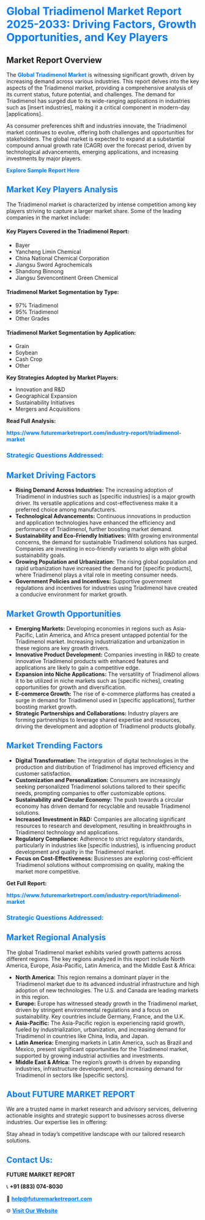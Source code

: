 <h1 style="color: #007BFF;">Global Triadimenol Market Report 2025-2033: Driving Factors, Growth Opportunities, and Key Players</h1>

<section id="overview">
<h2>Market Report Overview</h2>
<p>The <a href="https://www.futuremarketreport.com/industry-report/triadimenol-market" style="color: #007BFF; text-decoration: none;"><strong>Global Triadimenol Market</strong></a> is witnessing significant growth, driven by increasing demand across various industries. This report delves into the key aspects of the Triadimenol market, providing a comprehensive analysis of its current status, future potential, and challenges. The demand for Triadimenol has surged due to its wide-ranging applications in industries such as [insert industries], making it a critical component in modern-day [applications].</p>
<p>As consumer preferences shift and industries innovate, the Triadimenol market continues to evolve, offering both challenges and opportunities for stakeholders. The global market is expected to expand at a substantial compound annual growth rate (CAGR) over the forecast period, driven by technological advancements, emerging applications, and increasing investments by major players.</p>
</section>

<section id="overview">
<p><a href="https://www.futuremarketreport.com/request-sample/reportId=114673" style="color: #007BFF; text-decoration: none;"><strong>Explore Sample Report Here</strong></a></p>
</section>

<section id="key-players">
<h2 style="color: #007BFF;">Market Key Players Analysis</h2>
<p>The Triadimenol market is characterized by intense competition among key players striving to capture a larger market share. Some of the leading companies in the market include:</p>
<h4>Key Players Covered in the Triadimenol Report:</h4>
<ul><li>Bayer</li><li>Yancheng Limin Chemical</li><li>China National Chemical Corporation</li><li>Jiangsu Sword Agrochemicals</li><li>Shandong Binnong</li><li>Jiangsu Sevencontinent Green Chemical</li></ul>
<h4>Triadimenol Market Segmentation by Type:</h4>
<ul><li>97% Triadimenol</li><li>95% Triadimenol</li><li>Other Grades</li></ul>

<h4>Triadimenol Market Segmentation by Application:</h4>
<ul><li>Grain</li><li>Soybean</li><li>Cash Crop</li><li>Other</li></ul>
<p><strong>Key Strategies Adopted by Market Players:</strong></p>
<ul>
<li>Innovation and R&D</li>
<li>Geographical Expansion</li>
<li>Sustainability Initiatives</li>
<li>Mergers and Acquisitions</li>
</ul>
</section>

<section>
<p><strong>Read Full Analysis: </strong></p><a href="https://www.futuremarketreport.com/industry-report/triadimenol-market" style="color: #007BFF; text-decoration: none;"><strong>https://www.futuremarketreport.com/industry-report/triadimenol-market</strong></a>
<h3 style="color: #007BFF;">Strategic Questions Addressed:</h3>
</section>

<section id="driving-factors">
<h2 style="color: #007BFF;">Market Driving Factors</h2>
<ul>
<li><strong>Rising Demand Across Industries:</strong> The increasing adoption of Triadimenol in industries such as [specific industries] is a major growth driver. Its versatile applications and cost-effectiveness make it a preferred choice among manufacturers.</li>
<li><strong>Technological Advancements:</strong> Continuous innovations in production and application technologies have enhanced the efficiency and performance of Triadimenol, further boosting market demand.</li>
<li><strong>Sustainability and Eco-Friendly Initiatives:</strong> With growing environmental concerns, the demand for sustainable Triadimenol solutions has surged. Companies are investing in eco-friendly variants to align with global sustainability goals.</li>
<li><strong>Growing Population and Urbanization:</strong> The rising global population and rapid urbanization have increased the demand for [specific products], where Triadimenol plays a vital role in meeting consumer needs.</li>
<li><strong>Government Policies and Incentives:</strong> Supportive government regulations and incentives for industries using Triadimenol have created a conducive environment for market growth.</li>
</ul>
</section>

<section id="growth-opportunities">
<h2 style="color: #007BFF;">Market Growth Opportunities</h2>
<ul>
<li><strong>Emerging Markets:</strong> Developing economies in regions such as Asia-Pacific, Latin America, and Africa present untapped potential for the Triadimenol market. Increasing industrialization and urbanization in these regions are key growth drivers.</li>
<li><strong>Innovative Product Development:</strong> Companies investing in R&D to create innovative Triadimenol products with enhanced features and applications are likely to gain a competitive edge.</li>
<li><strong>Expansion into Niche Applications:</strong> The versatility of Triadimenol allows it to be utilized in niche markets such as [specific niches], creating opportunities for growth and diversification.</li>
<li><strong>E-commerce Growth:</strong> The rise of e-commerce platforms has created a surge in demand for Triadimenol used in [specific applications], further boosting market growth.</li>
<li><strong>Strategic Partnerships and Collaborations:</strong> Industry players are forming partnerships to leverage shared expertise and resources, driving the development and adoption of Triadimenol products globally.</li>
</ul>
</section>

<section id="trending-factors">
<h2 style="color: #007BFF;">Market Trending Factors</h2>
<ul>
<li><strong>Digital Transformation:</strong> The integration of digital technologies in the production and distribution of Triadimenol has improved efficiency and customer satisfaction.</li>
<li><strong>Customization and Personalization:</strong> Consumers are increasingly seeking personalized Triadimenol solutions tailored to their specific needs, prompting companies to offer customizable options.</li>
<li><strong>Sustainability and Circular Economy:</strong> The push towards a circular economy has driven demand for recyclable and reusable Triadimenol solutions.</li>
<li><strong>Increased Investment in R&D:</strong> Companies are allocating significant resources to research and development, resulting in breakthroughs in Triadimenol technology and applications.</li>
<li><strong>Regulatory Compliance:</strong> Adherence to strict regulatory standards, particularly in industries like [specific industries], is influencing product development and quality in the Triadimenol market.</li>
<li><strong>Focus on Cost-Effectiveness:</strong> Businesses are exploring cost-efficient Triadimenol solutions without compromising on quality, making the market more competitive.</li>
</ul>
</section>

<section>
<p><strong>Get Full Report: </strong></p><a href="https://www.futuremarketreport.com/industry-report/triadimenol-market" style="color: #007BFF; text-decoration: none;"><strong>https://www.futuremarketreport.com/industry-report/triadimenol-market</strong></a>
<h3 style="color: #007BFF;">Strategic Questions Addressed:</h3>
</section>


<section id="regional-analysis">
<h2 style="color: #007BFF;">Market Regional Analysis</h2>
<p>The global Triadimenol market exhibits varied growth patterns across different regions. The key regions analyzed in this report include North America, Europe, Asia-Pacific, Latin America, and the Middle East & Africa:</p>
<ul>
<li><strong>North America:</strong> This region remains a dominant player in the Triadimenol market due to its advanced industrial infrastructure and high adoption of new technologies. The U.S. and Canada are leading markets in this region.</li>
<li><strong>Europe:</strong> Europe has witnessed steady growth in the Triadimenol market, driven by stringent environmental regulations and a focus on sustainability. Key countries include Germany, France, and the U.K.</li>
<li><strong>Asia-Pacific:</strong> The Asia-Pacific region is experiencing rapid growth, fueled by industrialization, urbanization, and increasing demand for Triadimenol in countries like China, India, and Japan.</li>
<li><strong>Latin America:</strong> Emerging markets in Latin America, such as Brazil and Mexico, present significant opportunities for the Triadimenol market, supported by growing industrial activities and investments.</li>
<li><strong>Middle East & Africa:</strong> The region’s growth is driven by expanding industries, infrastructure development, and increasing demand for Triadimenol in sectors like [specific sectors].</li>
</ul>
</section>

<footer>
<h2 style="color: #007BFF;">About FUTURE MARKET REPORT</h2>
<p>We are a trusted name in market research and advisory services, delivering actionable insights and strategic support to businesses across diverse industries. Our expertise lies in offering:</p>

<p>Stay ahead in today’s competitive landscape with our tailored research solutions.</p>

<h2 style="color: #007BFF;">Contact Us:</h2>
<p><strong>FUTURE MARKET REPORT</strong></p>
<p>📞 <strong>+91 (883) 074-8030</strong></p>
<p>📧 <strong><a href="mailto:help@futuremarketreport.com" style="color: #007BFF;">help@futuremarketreport.com</a></strong></p>
<p>🌐 <strong><a href="https://www.futuremarketreport.com/" style="color: #007BFF;">Visit Our Website</a></strong></p>
</footer>